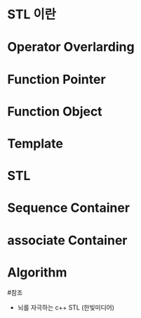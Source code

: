 # STL 이란
# Operator Overlarding
# Function Pointer
# Function Object
# Template
# STL
# Sequence Container
# associate Container
# Algorithm

#참조
- 뇌를 자극하는 c++ STL (한빛미디어)
